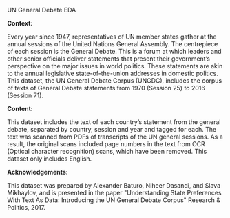 UN General Debate EDA

**Context:**

Every year since 1947, representatives of UN member states gather at the annual sessions of the United Nations General Assembly. The centrepiece of each session is the General Debate. This is a forum at which leaders and other senior officials deliver statements that present their government’s perspective on the major issues in world politics. These statements are akin to the annual legislative state-of-the-union addresses in domestic politics. This dataset, the UN General Debate Corpus (UNGDC), includes the corpus of texts of General Debate statements from 1970 (Session 25) to 2016 (Session 71).

**Content:**

This dataset includes the text of each country’s statement from the general debate, separated by country, session and year and tagged for each. The text was scanned from PDFs of transcripts of the UN general sessions. As a result, the original scans included page numbers in the text from OCR (Optical character recognition) scans, which have been removed. This dataset only includes English.

**Acknowledgements:**

This dataset was prepared by Alexander Baturo, Niheer Dasandi, and Slava Mikhaylov, and is presented in the paper "Understanding State Preferences With Text As Data: Introducing the UN General Debate Corpus" Research & Politics, 2017.
